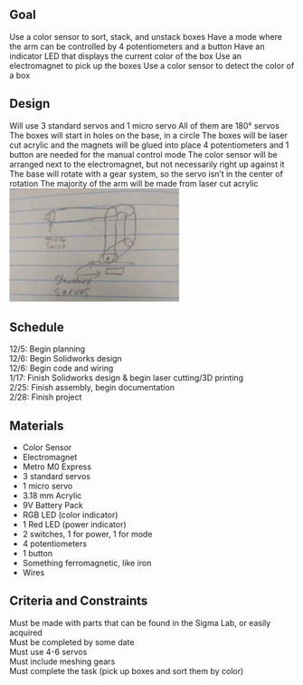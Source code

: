 ## Goal 
Use a color sensor to sort, stack, and unstack boxes Have a mode where the arm can be controlled by 4 potentiometers and a button Have an indicator LED that displays the current color of the box Use an electromagnet to pick up the boxes Use a color sensor to detect the color of a box

## Design 
Will use 3 standard servos and 1 micro servo All of them are 180° servos The boxes will start in holes on the base, in a circle The boxes will be laser cut acrylic and the magnets will be glued into place 4 potentiometers and 1 button are needed for the manual control mode The color sensor will be arranged next to the electromagnet, but not necessarily right up against it The base will rotate with a gear system, so the servo isn’t in the center of rotation The majority of the arm will be made from laser cut acrylic
<br><img src="media/sketch.png" width="300">
## Schedule 
12/5: Begin planning  
12/6: Begin Solidworks design  
12/6: Begin code and wiring  
1/17: Finish Solidworks design & begin laser cutting/3D printing  
2/25: Finish assembly, begin documentation  
2/28: Finish project 

## Materials 
* Color Sensor 
* Electromagnet 
* Metro M0 Express 
* 3 standard servos 
* 1 micro servo 
* 3.18 mm Acrylic 
* 9V Battery Pack 
* RGB LED (color indicator) 
* 1 Red LED (power indicator) 
* 2 switches, 1 for power, 1 for mode 
* 4 potentiometers 
* 1 button 
* Something ferromagnetic, like iron 
* Wires

## Criteria and Constraints 
Must be made with parts that can be found in the Sigma Lab, or easily acquired  
Must be completed by some date  
Must use 4-6 servos  
Must include meshing gears  
Must complete the task (pick up boxes and sort them by color)  

